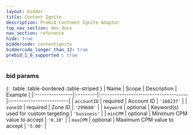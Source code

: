 ```yaml
---
layout: bidder
title: Content Ignite
description: Prebid Contnent Ignite Adaptor
top_nav_section: dev_docs
nav_section: reference
hide: true
biddercode: contentignite
biddercode_longer_than_12: true
prebid_1_0_supported : true
---
```



### bid params

{: .table .table-bordered .table-striped }
| Name            | Scope    | Description                          | Example                  |
|:----------------|:---------|:-------------------------------------|:-------------------------|
| `accountID`     | required | Account ID                           | `'168237'`               |
| `zoneID`        | required | Zone ID                              | `'299680'`               |
| `keyword`       | optional | Keyword(s) used for custom targeting | `'business'`             |
| `minCPM`        | optional | Minimum CPM value to accept          | `'0.10'`                 |
| `maxCPM`        | optional | Maximum CPM value to accept          | `'5.00'`                 |

